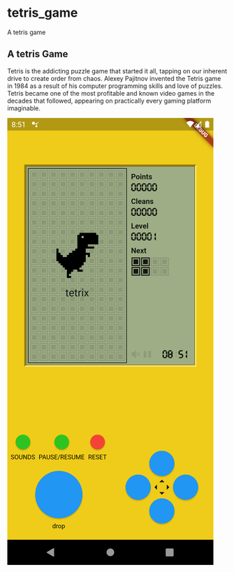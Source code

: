 # tetris_game

A tetris game

## A tetris Game

Tetris is the addicting puzzle game that started it all, tapping on our inherent drive to create order from chaos. 
Alexey Pajitnov invented the Tetris game in 1984 as a result of his computer programming skills and love of puzzles. 
Tetris became one of the most profitable and known video games in the decades that followed, appearing on practically every gaming platform imaginable.

![Alt text](/assets/screen.png?raw=true "Screen Shoot Image")